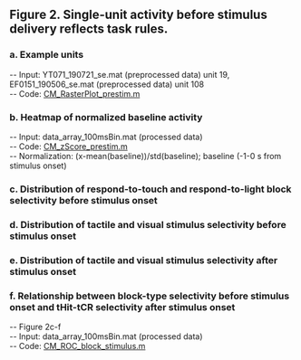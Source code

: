 ## Figure 2. Single-unit activity before stimulus delivery reflects task rules.
### a.	Example units
  -- Input:  YT071_190721_se.mat (preprocessed data) unit 19, EF0151_190506_se.mat (preprocessed data) unit 108\
  -- Code: [CM_RasterPlot_prestim.m](CM_RasterPlot_prestim.m)
### b.	Heatmap of normalized baseline activity
  -- Input: data_array_100msBin.mat (processed data)\
  -- Code: [CM_zScore_prestim.m](CM_zScore_prestim.m)\
  -- Normalization: (x-mean(baseline))/std(baseline); baseline (-1-0 s from stimulus onset)
### c.	Distribution of respond-to-touch and respond-to-light block selectivity before stimulus onset
### d.	Distribution of tactile and visual stimulus selectivity before stimulus onset
### e.	Distribution of tactile and visual stimulus selectivity after stimulus onset
### f.	Relationship between block-type selectivity before stimulus onset and tHit-tCR selectivity after stimulus onset
  -- Figure 2c-f\
  -- Input: data_array_100msBin.mat (processed data)\
  -- Code: [CM_ROC_block_stimulus.m](CM_ROC_block_stimulus.m)

